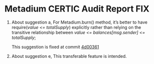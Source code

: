 # Metadium CERTIC Audit Report FIX


1. About suggestion a, For Metadium.burn() method, it’s better to have require(_value <= totalSupply_) explicitly
rather than relying on the transitive relationship between _value <= balances[msg.sender]
<= totalSupply_;

    
    This suggestion is fixed at commit [4d00361](https://bitbucket.org/coinplugin/metadiumtokenwithoutcrowdsale/commits/4d00361c517ed57e05a26f0b2d3c4baafaea4b1f)



2. About suggestion e, This transferable feature is intended.